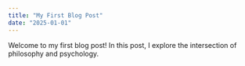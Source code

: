 ```yaml
---
title: "My First Blog Post"
date: "2025-01-01"
---
```


Welcome to my first blog post! In this post, I explore the intersection of philosophy and psychology.
